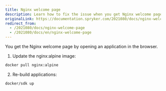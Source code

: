```yaml
---
title: Nginx welcome page
description: Learn how to fix the issue when you get Nginx welcome page upon opening an application in browser
originalLink: https://documentation.spryker.com/2021080/docs/nginx-welcome-page
redirect_from:
  - /2021080/docs/nginx-welcome-page
  - /2021080/docs/en/nginx-welcome-page
---
```


You get the Nginx welcome page by opening an application in the browser.

1. Update the nginx:alpine image:

```bash
docker pull nginx:alpine
```

2. Re-build applications:

```bash
docker/sdk up
```
